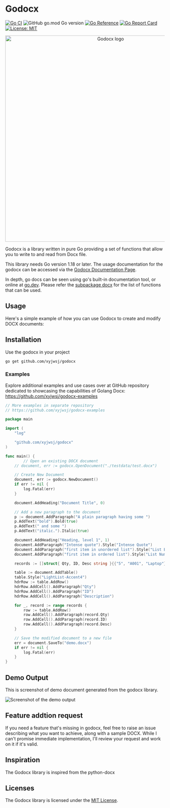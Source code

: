 # Godocx

[![Go CI](https://github.com/xyjwsj/godocx/actions/workflows/go.yml/badge.svg)](https://github.com/xyjwsj/godocx/actions/workflows/go.yml) ![GitHub go.mod Go version](https://img.shields.io/github/go-mod/go-version/xyjwsj/godocx) [![Go Reference](https://pkg.go.dev/badge/github.com/xyjwsj/godocx.svg)](https://pkg.go.dev/github.com/xyjwsj/godocx)
 [![Go Report Card](https://goreportcard.com/badge/github.com/xyjwsj/godocx)](https://goreportcard.com/report/github.com/xyjwsj/godocx) [![License: MIT](https://img.shields.io/badge/License-MIT-blue.svg)](https://opensource.org/licenses/MIT)


<p align="center"><img width="650" src="./godocx.png" alt="Godocx logo"></p>


Godocx is a library written in pure Go providing a set of functions that allow you to write to and read from Docx file. 

This library needs Go version 1.18 or later. The usage documentation for the godocx can be accessed via the [Godocx Documentation Page](https://xyjwsj.github.io/godocx). 

In depth, go docs can be seen using go's built-in documentation tool, or online at [go.dev](https://pkg.go.dev/github.com/xyjwsj/godocx). Please refer the [subpackage docx](https://pkg.go.dev/github.com/xyjwsj/godocx/docx) for the list of functions that can be used.


## Usage
Here's a simple example of how you can use Godocx to create and modify DOCX documents:

## Installation
Use the godocx in your project
```bash
go get github.com/xyjwsj/godocx
```


### Examples
Explore additional examples and use cases over at GitHub repository dedicated to showcasing the capabilities of Golang Docx:
https://github.com/xyjwsj/godocx-examples


```go
// More examples in separate repository
// https://github.com/xyjwsj/godocx-examples

package main

import (
	"log"

	"github.com/xyjwsj/godocx"
)

func main() {
		// Open an existing DOCX document
	// document, err := godocx.OpenDocument("./testdata/test.docx")

	// Create New Document
	document, err := godocx.NewDocument()
	if err != nil {
		log.Fatal(err)
	}

	document.AddHeading("Document Title", 0)

	// Add a new paragraph to the document
	p := document.AddParagraph("A plain paragraph having some ")
	p.AddText("bold").Bold(true)
	p.AddText(" and some ")
	p.AddText("italic.").Italic(true)

	document.AddHeading("Heading, level 1", 1)
	document.AddParagraph("Intense quote").Style("Intense Quote")
	document.AddParagraph("first item in unordered list").Style("List Bullet")
	document.AddParagraph("first item in ordered list").Style("List Number")

	records := []struct{ Qty, ID, Desc string }{{"5", "A001", "Laptop"}, {"10", "B202", "Smartphone"}, {"2", "E505", "Smartwatch"}}

	table := document.AddTable()
	table.Style("LightList-Accent4")
	hdrRow := table.AddRow()
	hdrRow.AddCell().AddParagraph("Qty")
	hdrRow.AddCell().AddParagraph("ID")
	hdrRow.AddCell().AddParagraph("Description")

	for _, record := range records {
		row := table.AddRow()
		row.AddCell().AddParagraph(record.Qty)
		row.AddCell().AddParagraph(record.ID)
		row.AddCell().AddParagraph(record.Desc)
	}

	// Save the modified document to a new file
	err = document.SaveTo("demo.docx")
	if err != nil {
		log.Fatal(err)
	}
}
```

## Demo Output

This is screenshot of demo document generated from the godocx library. 

![Screenshot of the demo output](https://github.com/xyjwsj/godocx-examples/raw/main/demo.png)


## Feature addtion request

If you need a feature that's missing in godocx, feel free to raise an issue describing what you want to achieve, along with a sample DOCX. While I can't promise immediate implementation, I'll review your request and work on it if it's valid.


## Inspiration
The Godocx library is inspired from the python-docx

## Licenses

The Godocx library is licensed under the [MIT License](https://opensource.org/licenses/MIT).

